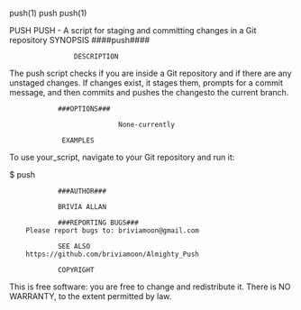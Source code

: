 push(1)                            push                            push(1)

PUSH
PUSH - A script for staging and committing changes in a Git repository
				SYNOPSIS
				####push####

		      		DESCRIPTION
The push script checks if you are inside a Git repository and if there are any unstaged changes.
If changes exist, it stages them, prompts for a commit message,
and then commits and pushes the changesto the current branch.

				###OPTIONS###

                               None-currently

				 EXAMPLES
To use your_script, navigate to your Git repository and run it:

$ push

				###AUTHOR###

				BRIVIA ALLAN

			    ###REPORTING BUGS###
		Please report bugs to: briviamoon@gmail.com

				SEE ALSO
		https://github.com/briviamoon/Almighty_Push

				COPYRIGHT
This is free software: you are free to change and redistribute it.
There is NO WARRANTY, to the extent permitted by law.


